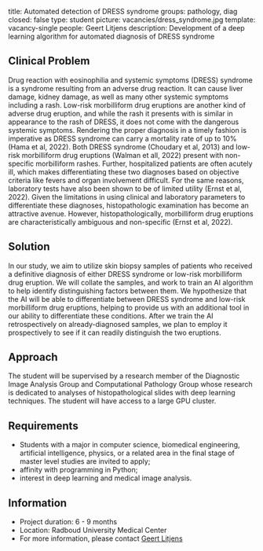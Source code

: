 title: Automated detection of DRESS syndrome
groups: pathology, diag
closed: false
type: student
picture: vacancies/dress_syndrome.jpg
template: vacancy-single
people: Geert Litjens
description: Development of a deep learning algorithm for automated diagnosis of DRESS syndrome

## Clinical Problem
Drug reaction with eosinophilia and systemic symptoms (DRESS) syndrome is a syndrome resulting from an adverse drug reaction. It can cause liver damage, kidney damage, as well as many other systemic symptoms including a rash. Low-risk morbilliform drug eruptions are another kind of adverse drug eruption, and while the rash it presents with is similar in appearance to the rash of DRESS, it does not come with the dangerous systemic symptoms.
Rendering the proper diagnosis in a timely fashion is imperative as DRESS syndrome can carry a mortality rate of up to 10% (Hama et al, 2022). Both DRESS syndrome (Choudary et al, 2013) and low-risk morbilliform drug eruptions (Walman et all, 2022) present with non-specific morbilliform rashes. Further, hospitalized patients are often acutely ill, which makes differentiating these two diagnoses based on objective criteria like fevers and organ involvement difficult.
For the same reasons, laboratory tests have also been shown to be of limited utility (Ernst et al, 2022). Given the limitations in using clinical and laboratory parameters to differentiate these diagnoses, histopathologic examination has become an attractive avenue. However, histopathologically, morbilliform drug eruptions are characteristically ambiguous and non-specific (Ernst et al, 2022).

## Solution
In our study, we aim to utilize skin biopsy samples of patients who received a definitive diagnosis of either DRESS syndrome or low-risk morbilliform drug eruption. We will collate the samples, and work to train an AI algorithm to help identify distinguishing factors between them. We hypothesize that the AI will be able to differentiate between DRESS syndrome and low-risk morbilliform drug eruptions, helping to provide us with an additional tool in our ability to differentiate these conditions. After we train the AI retrospectively on already-diagnosed samples, we plan to employ it prospectively to see if it can readily distinguish the two eruptions.

## Approach
The student will be supervised by a research member of the Diagnostic Image Analysis Group and Computational Pathology Group whose research is dedicated to analyses of histopathological slides with deep learning techniques. The student will have access to a large GPU cluster.

## Requirements
-	Students with a major in computer science, biomedical engineering, artificial intelligence, physics, or a related area in the final stage of master level studies are invited to apply; 
-	affinity with programming in Python; 
-	interest in deep learning and medical image analysis.

## Information
-	Project duration: 6 - 9 months
-	Location: Radboud University Medical Center
-	For more information, please contact [Geert Litjens](mailto:geert.litjens@radboudumc.nl) 
